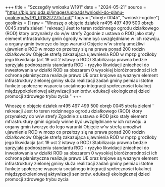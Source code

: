 +++
title = "Szczegóły wniosku W191"
date = "2024-05-21"
source = "https://bip.brg.gda.pl/images/uploads/wnioski-do-planu-ogolnego/w191_b1182f727fcf.pdf"
tags = ["obręb: 0045", "wnioski-ogolne"]
geolinks = []
raw = "Wnoszę o objęcie działek nr495 497 499 500 obręb 0045 strefa zieleni ' rekreacji Jest to teren rodzinnego ogrodu działkowego (ROD) ktory przynależy do w/w strefy Zgodnie z ustawa o ROD jako stały eiement mfrastruktury gmin ógrody winne być uwzględniane w ich rozwóju. a organy gmin tworzyc do lego warunki Objęcie w'w strefą umożliwi ujawnienie ROD w mozp co przełozy się na prawa ponad 200 rodzin działkowców Objęcie strefą zakazująca ujawnienia RÓD w mpzp groziłoby jego likwidacja (art 19 ust 2 istawy o ROD) Stabilizacja prawna bedzie sprzyjała podnoszeniu standardu ROD - ryzyko likwidacji zniecheci do inwestowania w działki ROD sa obszarem 0 wysokiej bioróżnorodności ich ochrona planistyczna realizuje prawo UE oraz krajowe są waznym element infrastruktury zielonej gminy służa realizacji zadań gminy pelniac istotne funkcje społeczne wsparcia socjalnego integracji społeczności lokalnej  międzypokoleniowej aktywizacji seniorów. edukacji ekologicznej dzieci promocji zdrowego trybu zycia "
+++

Wnoszę o objęcie działek nr495 497 499 500 obręb 0045 strefa zieleni ' rekreacji Jest to teren
rodzinnego ogrodu działkowego (ROD) ktory przynależy do w/w strefy Zgodnie z ustawa o ROD jako stały
eiement mfrastruktury gmin ógrody winne być uwzględniane w ich rozwóju. a organy gmin tworzyc do lego
warunki Objęcie w'w strefą umożliwi ujawnienie ROD w mozp co przełozy się na prawa ponad 200 rodzin
działkowców Objęcie strefą zakazująca ujawnienia RÓD w mpzp groziłoby jego likwidacja (art 19 ust 2
istawy o ROD) Stabilizacja prawna bedzie sprzyjała podnoszeniu standardu ROD - ryzyko likwidacji
zniecheci do inwestowania w działki ROD sa obszarem 0 wysokiej bioróżnorodności ich ochrona planistyczna
realizuje prawo UE oraz krajowe są waznym element infrastruktury zielonej gminy służa realizacji zadań
gminy pelniac istotne funkcje społeczne wsparcia socjalnego integracji społeczności lokalnej 
międzypokoleniowej aktywizacji seniorów. edukacji ekologicznej dzieci promocji zdrowego trybu zycia



